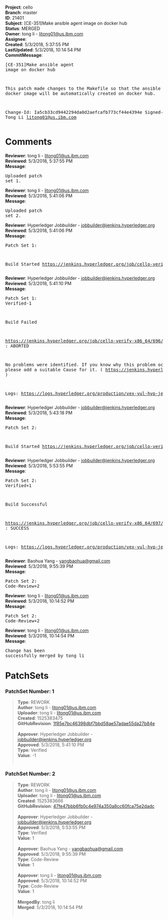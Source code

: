 <strong>Project</strong>: cello<br><strong>Branch</strong>: master<br><strong>ID</strong>: 21401<br><strong>Subject</strong>: [CE-351]Make ansible agent image on docker hub<br><strong>Status</strong>: MERGED<br><strong>Owner</strong>: tong  li - litong01@us.ibm.com<br><strong>Assignee</strong>:<br><strong>Created</strong>: 5/3/2018, 5:37:55 PM<br><strong>LastUpdated</strong>: 5/3/2018, 10:14:54 PM<br><strong>CommitMessage</strong>:<br><pre>[CE-351]Make ansible agent image on docker hub

This patch made changes to the Makefile so that the
ansible agent docker image will be automatically
created on docker hub.

Change-Id: Ia5cb33cd9442294da0d2aefcafb773cf44e4394e
Signed-off-by: Tong Li <litong01@us.ibm.com>
</pre><h1>Comments</h1><strong>Reviewer</strong>: tong  li - litong01@us.ibm.com<br><strong>Reviewed</strong>: 5/3/2018, 5:37:55 PM<br><strong>Message</strong>: <pre>Uploaded patch set 1.</pre><strong>Reviewer</strong>: tong  li - litong01@us.ibm.com<br><strong>Reviewed</strong>: 5/3/2018, 5:41:06 PM<br><strong>Message</strong>: <pre>Uploaded patch set 2.</pre><strong>Reviewer</strong>: Hyperledger Jobbuilder - jobbuilder@jenkins.hyperledger.org<br><strong>Reviewed</strong>: 5/3/2018, 5:41:06 PM<br><strong>Message</strong>: <pre>Patch Set 1:

Build Started https://jenkins.hyperledger.org/job/cello-verify-x86_64/696/</pre><strong>Reviewer</strong>: Hyperledger Jobbuilder - jobbuilder@jenkins.hyperledger.org<br><strong>Reviewed</strong>: 5/3/2018, 5:41:10 PM<br><strong>Message</strong>: <pre>Patch Set 1: Verified-1

Build Failed 

https://jenkins.hyperledger.org/job/cello-verify-x86_64/696/ : ABORTED

No problems were identified. If you know why this problem occurred, please add a suitable Cause for it. ( https://jenkins.hyperledger.org/job/cello-verify-x86_64/696/ )

Logs: https://logs.hyperledger.org/production/vex-yul-hyp-jenkins-3/cello-verify-x86_64/696</pre><strong>Reviewer</strong>: Hyperledger Jobbuilder - jobbuilder@jenkins.hyperledger.org<br><strong>Reviewed</strong>: 5/3/2018, 5:43:18 PM<br><strong>Message</strong>: <pre>Patch Set 2:

Build Started https://jenkins.hyperledger.org/job/cello-verify-x86_64/697/</pre><strong>Reviewer</strong>: Hyperledger Jobbuilder - jobbuilder@jenkins.hyperledger.org<br><strong>Reviewed</strong>: 5/3/2018, 5:53:55 PM<br><strong>Message</strong>: <pre>Patch Set 2: Verified+1

Build Successful 

https://jenkins.hyperledger.org/job/cello-verify-x86_64/697/ : SUCCESS

Logs: https://logs.hyperledger.org/production/vex-yul-hyp-jenkins-3/cello-verify-x86_64/697</pre><strong>Reviewer</strong>: Baohua Yang - yangbaohua@gmail.com<br><strong>Reviewed</strong>: 5/3/2018, 9:55:39 PM<br><strong>Message</strong>: <pre>Patch Set 2: Code-Review+2</pre><strong>Reviewer</strong>: tong  li - litong01@us.ibm.com<br><strong>Reviewed</strong>: 5/3/2018, 10:14:52 PM<br><strong>Message</strong>: <pre>Patch Set 2: Code-Review+2</pre><strong>Reviewer</strong>: tong  li - litong01@us.ibm.com<br><strong>Reviewed</strong>: 5/3/2018, 10:14:54 PM<br><strong>Message</strong>: <pre>Change has been successfully merged by tong  li</pre><h1>PatchSets</h1><h3>PatchSet Number: 1</h3><blockquote><strong>Type</strong>: REWORK<br><strong>Author</strong>: tong  li - litong01@us.ibm.com<br><strong>Uploader</strong>: tong  li - litong01@us.ibm.com<br><strong>Created</strong>: 1525383475<br><strong>GitHubRevision</strong>: [1f85e7bc46398dbf7bbd58ae57adae55da27b84e](https://github.com/hyperledger/cello/commit/1f85e7bc46398dbf7bbd58ae57adae55da27b84e)<br><br><strong>Approver</strong>: Hyperledger Jobbuilder - jobbuilder@jenkins.hyperledger.org<br><strong>Approved</strong>: 5/3/2018, 5:41:10 PM<br><strong>Type</strong>: Verified<br><strong>Value</strong>: -1<br><br></blockquote><h3>PatchSet Number: 2</h3><blockquote><strong>Type</strong>: REWORK<br><strong>Author</strong>: tong  li - litong01@us.ibm.com<br><strong>Uploader</strong>: tong  li - litong01@us.ibm.com<br><strong>Created</strong>: 1525383666<br><strong>GitHubRevision</strong>: [47fe47bbb6fb0c4e974a350a8cc60fca75e2dadc](https://github.com/hyperledger/cello/commit/47fe47bbb6fb0c4e974a350a8cc60fca75e2dadc)<br><br><strong>Approver</strong>: Hyperledger Jobbuilder - jobbuilder@jenkins.hyperledger.org<br><strong>Approved</strong>: 5/3/2018, 5:53:55 PM<br><strong>Type</strong>: Verified<br><strong>Value</strong>: 1<br><br><strong>Approver</strong>: Baohua Yang - yangbaohua@gmail.com<br><strong>Approved</strong>: 5/3/2018, 9:55:39 PM<br><strong>Type</strong>: Code-Review<br><strong>Value</strong>: 1<br><br><strong>Approver</strong>: tong  li - litong01@us.ibm.com<br><strong>Approved</strong>: 5/3/2018, 10:14:52 PM<br><strong>Type</strong>: Code-Review<br><strong>Value</strong>: 1<br><br><strong>MergedBy</strong>: tong  li<br><strong>Merged</strong>: 5/3/2018, 10:14:54 PM<br><br></blockquote>